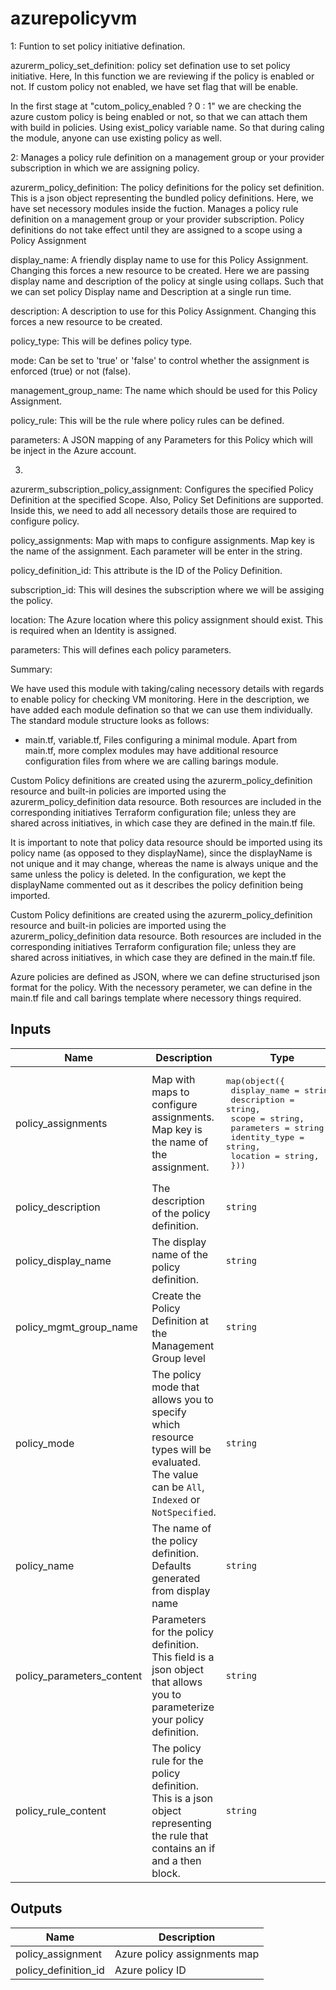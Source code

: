 # azurepolicyvm

1: Funtion to set policy initiative defination.

azurerm_policy_set_definition: policy set defination use to set policy initiative. Here, In this function we are reviewing if the policy is enabled or not. If custom policy not enabled, we have set flag that will be enable.

In the first stage at "cutom_policy_enabled ? 0 : 1" we are checking the azure custom policy is being enabled or not, so that we can attach them with build in policies. Using exist_policy variable name. So that during caling the module, anyone can use existing policy as well.


2: Manages a policy rule definition on a management group or your provider subscription in which we are assigning policy.

azurerm_policy_definition: The policy definitions for the policy set definition. This is a json object representing the bundled policy definitions. Here, we have set necessory modules inside the fuction. Manages a policy rule definition on a management group or your provider subscription. Policy definitions do not take effect until they are assigned to a scope using a Policy Assignment


display_name: A friendly display name to use for this Policy Assignment. Changing this forces a new resource to be created. Here we are passing display name and description of the policy at single using collaps. Such that we can set policy Display name and Description at a single run time.


description:  A description to use for this Policy Assignment. Changing this forces a new resource to be created.


policy_type:  This will be defines policy type.


mode: Can be set to 'true' or 'false' to control whether the assignment is enforced (true) or not (false).


management_group_name: The name which should be used for this Policy Assignment.


policy_rule: This will be the rule where policy rules can be defined.


parameters: A JSON mapping of any Parameters for this Policy which will be inject in the Azure account.


3. 
azurerm_subscription_policy_assignment: Configures the specified Policy Definition at the specified Scope. Also, Policy Set Definitions are supported. Inside this, we need to add all necessory details those are required to configure policy.

policy_assignments:    Map with maps to configure assignments. Map key is the name of the assignment. Each parameter will be enter in the string.


policy_definition_id:  This attribute is the ID of the Policy Definition.


subscription_id:       This will desines the subscription where we will be assiging the policy.


location:              The Azure location where this policy assignment should exist. This is required when an Identity is assigned.


parameters:   This will defines each policy parameters.







Summary:

We have used this module with taking/caling necessory details with regards to enable policy for checking VM monitoring. Here in the description, we have added each module defination so that we can use them individually.
The standard module structure looks as follows:
-  main.tf, variable.tf, Files configuring a minimal module. Apart from main.tf, more complex modules may have additional resource configuration files from where we are calling barings module.

Custom Policy definitions are created using the azurerm_policy_definition resource and built-in policies are imported using the azurerm_policy_definition data resource. Both resources are included in the corresponding initiatives Terraform configuration file; unless they are shared across initiatives, in which case they are defined in the main.tf file.

It is important to note that policy data resource should be imported using its policy name (as opposed to they displayName), since the displayName is not unique and it may change, whereas the name is always unique and the same unless the policy is deleted. In the configuration, we kept the displayName commented out as it describes the policy definition being imported.

Custom Policy definitions are created using the azurerm_policy_definition resource and built-in policies are imported using the azurerm_policy_definition data resource. Both resources are included in the corresponding initiatives Terraform configuration file; unless they are shared across initiatives, in which case they are defined in the main.tf file.

Azure policies are defined as JSON, where we can define structurised json format for the policy. With the necessory perameter, we can define in the main.tf file and call barings template where necessory things required.




## Inputs

| Name | Description | Type | Default | Required |
|------|-------------|------|---------|:--------:|
| policy\_assignments | Map with maps to configure assignments. Map key is the name of the assignment. | <pre>map(object({<br>    display_name  = string,<br>    description   = string,<br>    scope         = string,<br>    parameters    = string,<br>    identity_type = string,<br>    location      = string,<br>  }))</pre> | n/a | yes |
| policy\_description | The description of the policy definition. | `string` | `""` | no |
| policy\_display\_name | The display name of the policy definition. | `string` | n/a | yes |
| policy\_mgmt\_group\_name | Create the Policy Definition at the Management Group level | `string` | `null` | no |
| policy\_mode | The policy mode that allows you to specify which resource types will be evaluated. The value can be `All`, `Indexed` or `NotSpecified`. | `string` | `"All"` | no |
| policy\_name | The name of the policy definition. Defaults generated from display name | `string` | `""` | no |
| policy\_parameters\_content | Parameters for the policy definition. This field is a json object that allows you to parameterize your policy definition. | `string` | n/a | yes |
| policy\_rule\_content | The policy rule for the policy definition. This is a json object representing the rule that contains an if and a then block. | `string` | n/a | yes |

## Outputs

| Name | Description |
|------|-------------|
| policy\_assignment | Azure policy assignments map |
| policy\_definition\_id | Azure policy ID |
